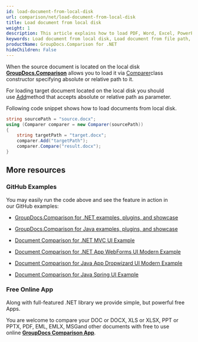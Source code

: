 ```yaml
---
id: load-document-from-local-disk
url: comparison/net/load-document-from-local-disk
title: Load document from local disk
weight: 1
description: This article explains how to load PDF, Word, Excel, PowerPoint documents from local disk when using GroupDocs.Comparison for .NET.
keywords: Load document from local disk, Load document from file path, Load document with GroupDocs.Comparison
productName: GroupDocs.Comparison for .NET
hideChildren: False
---
```

When the source document is located on the local disk [**GroupDocs.Comparison**](https://products.groupdocs.com/comparison/net) allows you to load it via [Comparer](https://apireference.groupdocs.com/net/comparison/groupdocs.comparison/comparer)class constructor specifying absolute or relative path to it. 

For loading target document located on the local disk you should use [Add](https://apireference.groupdocs.com/net/comparison/groupdocs.comparison/comparer/methods/add/index)method that accepts absolute or relative path as parameter. 

Following code snippet shows how to load documents from local disk.

```csharp
string sourcePath = "source.docx";
using (Comparer comparer = new Comparer(sourcePath))
{
	string targetPath = "target.docx";
    comparer.Add("targetPath");
    comparer.Compare("result.docx");
}
```

## More resources

### GitHub Examples

You may easily run the code above and see the feature in action in our GitHub examples:

*   [GroupDocs.Comparison for .NET examples, plugins, and showcase](https://github.com/groupdocs-comparison/GroupDocs.Comparison-for-.NET)
    
*   [GroupDocs.Comparison for Java examples, plugins, and showcase](https://github.com/groupdocs-comparison/GroupDocs.Comparison-for-Java)
    
*   [Document Comparison for .NET MVC UI Example](https://github.com/groupdocs-comparison/GroupDocs.Comparison-for-.NET-MVC) 
    
*   [Document Comparison for .NET App WebForms UI Modern Example](https://github.com/groupdocs-comparison/GroupDocs.Comparison-for-.NET-WebForms)
    
*   [Document Comparison for Java App Dropwizard UI Modern Example](https://github.com/groupdocs-comparison/GroupDocs.Comparison-for-Java-Dropwizard)
    
*   [Document Comparison for Java Spring UI Example](https://github.com/groupdocs-comparison/GroupDocs.Comparison-for-Java-Spring)
    

### Free Online App

Along with full-featured .NET library we provide simple, but powerful free Apps.

You are welcome to compare your DOC or DOCX, XLS or XLSX, PPT or PPTX, PDF, EML, EMLX, MSGand other documents with free to use online **[GroupDocs Comparison App](https://products.groupdocs.app/comparison)**.
